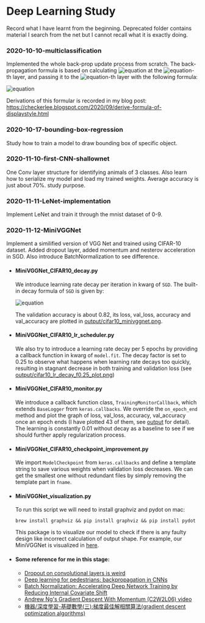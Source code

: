 # Deep Learning Study
Record what I have learnt from the beginning. Deprecated folder contains material I search from the net but I cannot recall what it is exactly doing.

### 2020-10-10-multiclassification
Implemented the whole back-prop update process from scratch. The back-propagation formula is based on calculating ![equation](http://latex.codecogs.com/svg.latex?\delta_\ell) at the ![equation](http://latex.codecogs.com/svg.latex?\ell)-th layer, and passing it to the ![equation](http://latex.codecogs.com/svg.latex?(\ell-1))-th layer with the following formula: 

![equation](https://latex.codecogs.com/svg.latex?%20\delta_{\ell}%20=%20\frac{1}{m}\cdot%20\Phi^{[\ell]}{}%27(U^{[\ell]})%20*%20\left[W^{[\ell+1]T}%20\cdot%20\delta_{\ell+1}\right]\quad%20\text{with}\quad%20\frac{\partial%20\mathcal%20L}{\partial%20W^{[\ell]}}%20=%20\delta_\ell%20Y^{[\ell-1]T})

Derivations of this formular is recorded in my blog post:
https://checkerlee.blogspot.com/2020/09/derive-formula-of-displaystyle.html

### 2020-10-17-bounding-box-regression
Study how to train a model to draw bounding box of specific object.

### 2020-11-10-first-CNN-shallownet
One Conv layer structure for identifying animals of 3 classes. Also learn how to serialize my model and load my trained weights. Average accuracy is just about 70%. study purpose.

### 2020-11-11-LeNet-implementation
Implement LeNet and train it through the mnist dataset of 0-9.

### 2020-11-12-MiniVGGNet
Implement a similified version of VGG Net and trained using CIFAR-10 dataset. Added dropout layer, added momentum and nesterov acceleration in SGD. Also introduce BatchNormalization to see difference. 

* #### MiniVGGNet_CIFAR10_decay.py 
  We introduce learning rate decay per iteration in kwarg of `SGD`. The built-in decay formula of `SGD` is given by:

  ![equation](https://latex.codecogs.com/svg.latex?\alpha_0\times%20\frac{1}{1+\underbrace{\boxed{\frac{\displaystyle%20\alpha_0}{\text{batchSize}}}}_{\text{decay}}%20\times%20\text{iterations}})

  The validation accuracy is about 0.82, its loss, val_loss, accuracy and val_accuracy are plotted in [output/cifar10_minivggnet.png](https://github.com/machingclee/2020-11-11-deep-learning-study/blob/main/2020-11-12-MiniVGGNet/output/cifar10_minivggnet.png).

* #### MiniVGGNet_CIFAR10_lr_scheduler.py
  We also try to introduce a learning rate decay per 5 epochs by providing a callback function in kwarg of `model.fit`. The decay factor is set to 0.25 to observe what happens when learning rate decays too quickly, resulting in stagnant decrease in both training and validation loss (see [output/cifar10_lr_decay_f0.25_plot.png](https://github.com/machingclee/2020-11-11-deep-learning-study/blob/main/2020-11-12-MiniVGGNet/output/cifar10_lr_decay_f0.25_plot.png))

* #### MiniVGGNet_CIFAR10_monitor.py
  We introduce a callback function class, `TrainingMonitorCallback`, which extends `BaseLogger` from `keras.callbacks`. We override the `on_epoch_end` method and plot the graph of loss, val_loss, accuracy, val_accuracy once an epoch ends (I have plotted 43 of them, see [output](https://github.com/machingclee/2020-11-11-deep-learning-study/tree/main/2020-11-12-MiniVGGNet/output) for detail). The learning is constantly 0.01 without decay as a baseline to see if we should further apply regularization process.

* #### MiniVGGNet_CIFAR10_checkpoint_improvement.py
  We import `ModelCheckpoint` from `keras.callbacks` and define a template string to save various weights when validation loss decreases. We can get the smallest one without redundant files by simply removing the template part in `fname`.

* #### MiniVGGNet_visualization.py
  To run this script we will need to install graphviz and pydot on mac:

  ```
  brew install graphviz && pip install graphviz && pip install pydot
  ```

  This package is to visualize our model to check if there is any faulty design like incorrect calculation of output shape. For example, our MiniVGGNet is visualized in [here](https://github.com/machingclee/2020-11-11-deep-learning-study/blob/main/2020-11-12-MiniVGGNet/MiniVGGNet.png).



* #### Some reference for me in this stage:
  - [Dropout on convolutional layers is weird](https://towardsdatascience.com/dropout-on-convolutional-layers-is-weird-5c6ab14f19b2)
  - [Deep learning for pedestrians: backpropagation in CNNs](https://arxiv.org/abs/1811.11987)
  - [Batch Normalization: Accelerating Deep Network Training by Reducing Internal Covariate Shift](https://arxiv.org/abs/1502.03167)
  - [Andrew Ng's Gradient Descent With Momentum (C2W2L06) video](https://www.youtube.com/watch?v=k8fTYJPd3_I)
  - [機器/深度學習-基礎數學(三):梯度最佳解相關算法(gradient descent optimization algorithms)](https://medium.com/@chih.sheng.huang821/%E6%A9%9F%E5%99%A8%E5%AD%B8%E7%BF%92-%E5%9F%BA%E7%A4%8E%E6%95%B8%E5%AD%B8-%E4%B8%89-%E6%A2%AF%E5%BA%A6%E6%9C%80%E4%BD%B3%E8%A7%A3%E7%9B%B8%E9%97%9C%E7%AE%97%E6%B3%95-gradient-descent-optimization-algorithms-b61ed1478bd7)
